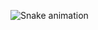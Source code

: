  ![Snake animation](https://github.com/mlnasantana/mlnasantana/blob/output/github-contribution-grid-snake.svg)
